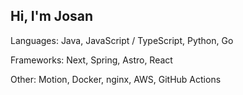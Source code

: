 ## Hi, I'm Josan

Languages: Java, JavaScript / TypeScript, Python, Go

Frameworks: Next, Spring, Astro, React

Other: Motion, Docker, nginx, AWS, GitHub Actions
